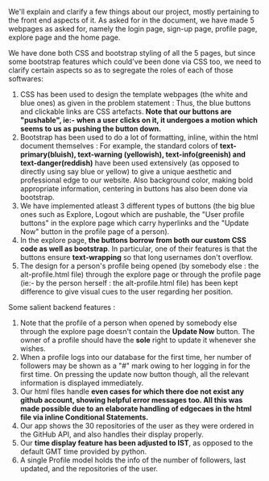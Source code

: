 We'll explain and clarify a few things about our project, mostly pertaining to the front end aspects of it. As asked for in the document, we have made 5 webpages as asked for, namely the login page, sign-up page, profile page, explore page and the home page.

We have done both CSS and bootstrap styling of all the 5 pages, but since some bootstrap features which could've been done via CSS too, we need to clarify certain aspects so as to segregate the roles of each of those softwares:
1. CSS has been used to design the template webpages (the white and blue ones) as given in the problem statement : Thus, the blue buttons and clickable links are CSS artefacts. **Note that our buttons are "pushable", ie:- when a user clicks on it, it undergoes a motion which seems to us as pushing the button down.**
2. Bootstrap has been used to do a lot of formatting, inline, within the html document themselves : For example, the standard colors of **text-primary(bluish), text-warning (yellowish), text-info(greenish) and text-danger(reddish)** have been used extensively (as opposed to directly using say blue or yellow) to give a unique aesthetic and professional edge to our website. Also background color, making bold appropriate information, centering in buttons has also been done via bootstrap.
3. We have implemented atleast 3 different types of buttons (the big blue ones such as Explore, Logout which are pushable, the "User profile buttons" in the explore page which carry hyperlinks and the "Update Now" button in the profile page of a person).
4. In the explore page, **the buttons borrow from both our custom CSS code as well as bootstrap**. In particular, one of their features is that the buttons ensure **text-wrapping** so that long usernames don't overflow.
5. The design for a person's profile being opened (by somebody else : the alt-profile.html file) through the explore page or through the profile page (ie:- by the person herself : the alt-profile.html file) has been kept difference to give visual cues to the user regarding her position.


Some salient backend features :
1. Note that the profile of a person when opened by somebody else through the explore page doesn't contain the **Update Now** button. The owner of a profile should have the **sole** right to update it whenever she wishes.
2. When a profile logs into our database for the first time, her number of followers may be shown as a "#" mark owing to her logging in for the first time. On pressing the update now button though, all the relevant information is displayed immediately.
3. Our html files handle **even cases for which there doe not exist any github account, showing helpful error messages too. All this was made possible due to an elaborate handling of edgecaes in the html file via inline Conditional Statements.**
4. Our app shows the 30 repositories of the user as they were ordered in the GitHub API, and also handles their display properly.
5. Our **time display feature has been adjusted to IST**, as opposed to the default GMT time provided by python.
6. A single Profile model holds the info of the number of followers, last updated, and the repositories of the user.
